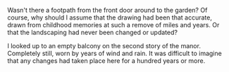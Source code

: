 Wasn't there a footpath from the front door around to the garden? Of course, why should I assume that the drawing had been that accurate, drawn from childhood memories at such a remove of miles and years. Or that the landscaping had never been changed or updated?

I looked up to an empty balcony on the second story of the manor. Completely still, worn by years of wind and rain. It was difficult to imagine that any changes had taken place here for a hundred years or more. 